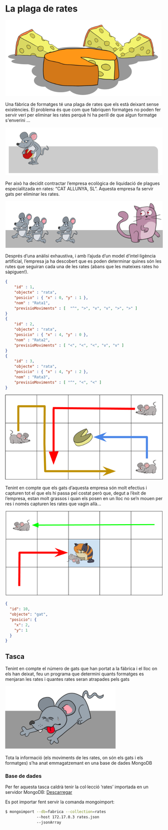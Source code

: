 # La plaga de rates

![Formatges](https://github.com/XavierSala/CapturaDeRates/raw/master/imatges/rates1.png)

Una fàbrica de formatges té una plaga de rates que els està deixant sense existències. El problema és que com que fabriquen formatges no poden fer servir verí per eliminar les rates perquè hi ha perill de que algun formatge s'enverini …

![Formatges](https://github.com/XavierSala/CapturaDeRates/raw/master/imatges/rates0.png)

Per això ha decidit contractar l’empresa ecològica de liquidació de plagues especialitzada en rates: “CAT ALLUNYA, SL”. Aquesta empresa fa servir gats per eliminar les rates.

![Rata](https://github.com/XavierSala/CapturaDeRates/raw/master/imatges/rates2.png)

Després d’una anàlisi exhaustiva, i amb l’ajuda d’un model d’intel·ligència artificial, l’empresa ja ha descobert que es poden determinar quines són les rutes que seguiran cada una de les rates (abans que les mateixes rates ho sàpiguen!).

```json
{
    "id" : 1,
    "objecte" : "rata",  
    "posicio" : { "x" : 0, "y" : 1 },
    "nom" : "Rata1",
    "previsioMoviments" : [  "^", ">", "v", "v", ">", ">" ]
}
{
    "id" : 2,
    "objecte" : "rata",
    "posicio" : { "x" : 4, "y" : 0 },
    "nom" : "Rata2",
    "previsioMoviments" : [ "<", "<", "<", "v", "v" ]
}
{
    "id" : 3,
    "objecte" : "rata",
    "posicio" : { "x" : 4, "y" : 2 },
    "nom" : "Rata3",
    "previsioMoviments" : [ "^", "<", "<" ]
}
```

![recorregut](https://github.com/XavierSala/CapturaDeRates/raw/master/imatges/rates3.png)

Tenint en compte que els gats d’aquesta empresa són molt efectius i capturen tot el que els hi passa pel costat però que, degut a l’èxit de l’empresa, estan molt grassos i quan els posen en un lloc no se’n mouen per res i només capturen les rates que vagin allà...

![gats estàtics](https://github.com/XavierSala/CapturaDeRates/raw/master/imatges/rates4.png)

```json
{
  "id": 10,
  "objecte": "gat",
  "posicio": {
    "x": 2,
    "y": 1
  }
}
```

## Tasca

Tenint en compte el número de gats que han portat a la fàbrica i el lloc on els han deixat, feu un programa que determini quants formatges es menjaran les rates i quantes rates seran atrapades pels gats

![Rata capturada](https://github.com/XavierSala/CapturaDeRates/raw/master/imatges/rates5.png)

Tota la informació (els moviments de les rates, on són els gats i els formatges) s’ha anat emmagatzemant en una base de dades MongoDB

### Base de dades

Per fer aquesta tasca caldrà tenir la col·lecció ‘rates’ importada en un servidor MongoDB: [Descarregar](https://drive.google.com/file/d/1F3pKFVCnI3kAQmfMp_HmqmbGp58qbc_f/view?usp=sharing)

Es pot importar fent servir la comanda mongoimport:

```bash
$ mongoimport --db=fabrica --collection=rates
              --host 172.17.0.3 rates.json
              --jsonArray
```
